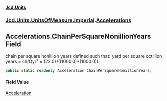 #### [Jcd.Units](index 'index')
### [Jcd.Units.UnitsOfMeasure.Imperial](Jcd.Units.UnitsOfMeasure.Imperial 'Jcd.Units.UnitsOfMeasure.Imperial').[Accelerations](Accelerations 'Jcd.Units.UnitsOfMeasure.Imperial.Accelerations')

## Accelerations.ChainPerSquareNonillionYears Field

chain per square nonillion years defined such that: yard per square octillion years = ch/Qyr² ×
(22.0)/((1000.0)*(1000.0)).

```csharp
public static readonly Acceleration ChainPerSquareNonillionYears;
```

#### Field Value
[Acceleration](Acceleration 'Jcd.Units.UnitTypes.Acceleration')
